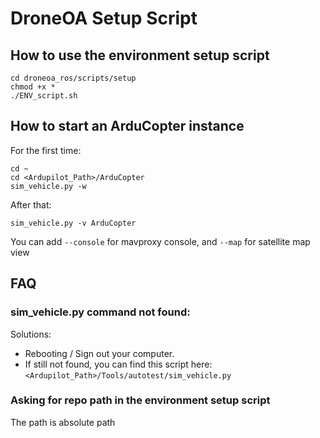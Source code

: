 # DroneOA Setup Script

## How to use the environment setup script
```shell
cd droneoa_ros/scripts/setup
chmod +x *
./ENV_script.sh
```
## How to start an ArduCopter instance
For the first time:
```shell
cd ~
cd <Ardupilot_Path>/ArduCopter
sim_vehicle.py -w
```
After that:
```shell
sim_vehicle.py -v ArduCopter
```
You can add `--console` for mavproxy console, and `--map` for satellite map view

## FAQ
### sim_vehicle.py command not found:
Solutions:
- Rebooting / Sign out your computer.
- If still not found, you can find this script here: `<Ardupilot_Path>/Tools/autotest/sim_vehicle.py`
### Asking for repo path in the environment setup script
The path is absolute path
